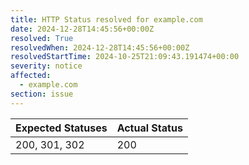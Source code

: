 ```yaml
---
title: HTTP Status resolved for example.com
date: 2024-12-28T14:45:56+00:00Z
resolved: True
resolvedWhen: 2024-12-28T14:45:56+00:00Z
resolvedStartTime: 2024-10-25T21:09:43.191474+00:00
severity: notice
affected:
  - example.com
section: issue
---
```


| Expected Statuses | Actual Status  |
|-------------------|----------------|
| 200, 301, 302 | 200 |
